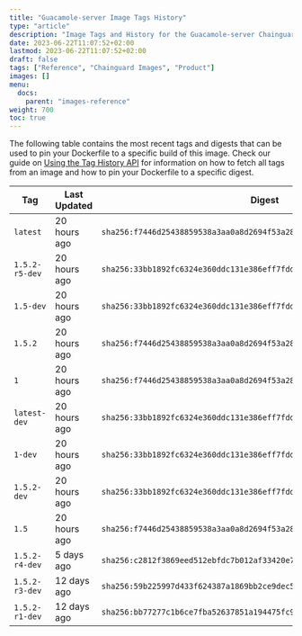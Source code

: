 ```yaml
---
title: "Guacamole-server Image Tags History"
type: "article"
description: "Image Tags and History for the Guacamole-server Chainguard Image"
date: 2023-06-22T11:07:52+02:00
lastmod: 2023-06-22T11:07:52+02:00
draft: false
tags: ["Reference", "Chainguard Images", "Product"]
images: []
menu:
  docs:
    parent: "images-reference"
weight: 700
toc: true
---
```


The following table contains the most recent tags and digests that can be used to pin your Dockerfile to a specific build of this image. Check our guide on [Using the Tag History API](/chainguard/chainguard-images/using-the-tag-history-api/) for information on how to fetch all tags from an image and how to pin your Dockerfile to a specific digest.

| Tag            | Last Updated | Digest                                                                    |
|----------------|--------------|---------------------------------------------------------------------------|
| `latest`       | 20 hours ago | `sha256:f7446d25438859538a3aa0a8d2694f53a28c04dcac6a3ad395cab86581e71e40` |
| `1.5.2-r5-dev` | 20 hours ago | `sha256:33bb1892fc6324e360ddc131e386eff7fddc7b5f40125e78a627852043ba59c9` |
| `1.5-dev`      | 20 hours ago | `sha256:33bb1892fc6324e360ddc131e386eff7fddc7b5f40125e78a627852043ba59c9` |
| `1.5.2`        | 20 hours ago | `sha256:f7446d25438859538a3aa0a8d2694f53a28c04dcac6a3ad395cab86581e71e40` |
| `1`            | 20 hours ago | `sha256:f7446d25438859538a3aa0a8d2694f53a28c04dcac6a3ad395cab86581e71e40` |
| `latest-dev`   | 20 hours ago | `sha256:33bb1892fc6324e360ddc131e386eff7fddc7b5f40125e78a627852043ba59c9` |
| `1-dev`        | 20 hours ago | `sha256:33bb1892fc6324e360ddc131e386eff7fddc7b5f40125e78a627852043ba59c9` |
| `1.5.2-dev`    | 20 hours ago | `sha256:33bb1892fc6324e360ddc131e386eff7fddc7b5f40125e78a627852043ba59c9` |
| `1.5`          | 20 hours ago | `sha256:f7446d25438859538a3aa0a8d2694f53a28c04dcac6a3ad395cab86581e71e40` |
| `1.5.2-r4-dev` | 5 days ago   | `sha256:c2812f3869eed512ebfdc7b012af33420e76bbdf06839bab1cbe3fde749afeaa` |
| `1.5.2-r3-dev` | 12 days ago  | `sha256:59b225997d433f624387a1869bb2ce9dec50068eaa3f89cfdc7b3c81768525be` |
| `1.5.2-r1-dev` | 12 days ago  | `sha256:bb77277c1b6ce7fba52637851a194475fc9fc975c2a702e446256661f213c603` |
